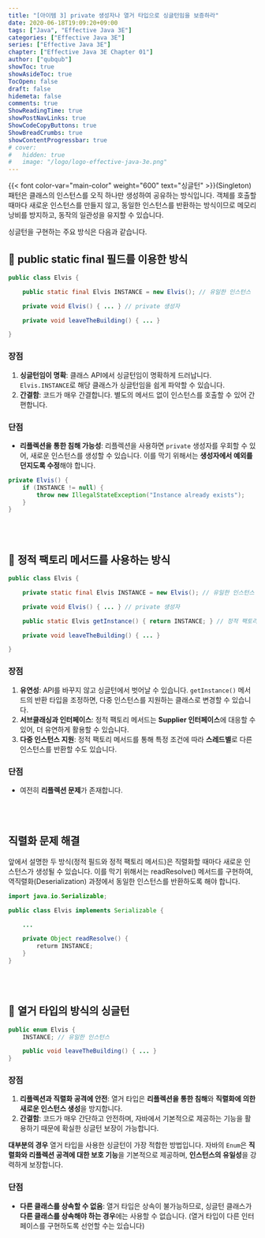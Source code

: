 ```yaml
---
title: "[아이템 3] private 생성자나 열거 타입으로 싱글턴임을 보증하라"
date: 2020-06-18T19:09:20+09:00
tags: ["Java", "Effective Java 3E"]
categories: ["Effective Java 3E"]
series: ["Effective Java 3E"]
chapter: ["Effective Java 3E Chapter 01"]
author: ["qubqub"]
showToc: true
showAsideToc: true
TocOpen: false
draft: false
hidemeta: false
comments: true
ShowReadingTime: true
showPostNavLinks: true
ShowCodeCopyButtons: true
ShowBreadCrumbs: true
showContentProgressbar: true
# cover:
#   hidden: true
#   image: "/logo/logo-effective-java-3e.png"
---
```

{{< font color-var="main-color" weight="600" text="싱글턴" >}}(Singleton) 패턴은 클래스의 인스턴스를 오직 하나만 생성하여 공유하는 방식입니다. 객체를 호출할 때마다 새로운 인스턴스를 만들지 않고, 동일한 인스턴스를 반환하는 방식이므로 메모리 낭비를 방지하고, 동작의 일관성을 유지할 수 있습니다.

싱글턴을 구현하는 주요 방식은 다음과 같습니다.
<br>

## 📌 public static final 필드를 이용한 방식
``` java
public class Elvis {

    public static final Elvis INSTANCE = new Elvis(); // 유일한 인스턴스

    private void Elvis() { ... } // private 생성자

    private void leaveTheBuilding() { ... }

}
```
### 장점
1. **싱글턴임이 명확**: 클래스 API에서 싱글턴임이 명확하게 드러납니다. `Elvis.INSTANCE`로 해당 클래스가 싱글턴임을 쉽게 파악할 수 있습니다.
2. **간결함**: 코드가 매우 간결합니다. 별도의 메서드 없이 인스턴스를 호출할 수 있어 간편합니다.
### 단점
- **리플렉션을 통한 침해 가능성**: 리플렉션을 사용하면 `private` 생성자를 우회할 수 있어, 새로운 인스턴스를 생성할 수 있습니다. 이를 막기 위해서는 **생성자에서 예외를 던지도록 수정**해야 합니다.
``` java
private Elvis() {
    if (INSTANCE != null) {
        throw new IllegalStateException("Instance already exists");
    }
}
```
<br>
<br>

## 📌 정적 팩토리 메서드를 사용하는 방식
``` java
public class Elvis {

    private static final Elvis INSTANCE = new Elvis(); // 유일한 인스턴스

    private void Elvis() { ... } // private 생성자

    public static Elvis getInstance() { return INSTANCE; } // 정적 팩토리 메서드

    private void leaveTheBuilding() { ... }

}
```
### 장점
1. **유연성**: API를 바꾸지 않고 싱글턴에서 벗어날 수 있습니다. `getInstance()` 메서드의 반환 타입을 조정하면, 다중 인스턴스를 지원하는 클래스로 변경할 수 있습니다.
2. **서브클래싱과 인터페이스**: 정적 팩토리 메서드는 **Supplier 인터페이스**에 대응할 수 있어, 더 유연하게 활용할 수 있습니다.
3. **다중 인스턴스 지원**: 정적 팩토리 메서드를 통해 특정 조건에 따라 **스레드별**로 다른 인스턴스를 반환할 수도 있습니다.
### 단점
- 여전히 **리플렉션 문제**가 존재합니다.
<br>
<br>

## <i class="user-fa-action-done" aria-hidden="true"></i> 직렬화 문제 해결
앞에서 설명한 두 방식(정적 필드와 정적 팩토리 메서드)은 직렬화할 때마다 새로운 인스턴스가 생성될 수 있습니다. 이를 막기 위해서는 readResolve() 메서드를 구현하여, 역직렬화(Deserialization) 과정에서 동일한 인스턴스를 반환하도록 해야 합니다.
``` java
import java.io.Serializable;

public class Elvis implements Serializable {

    ...

    private Object readResolve() {
        returm INSTANCE;
    }
}
```
<br>
<br>

## 📌 열거 타입의 방식의 싱글턴
``` java
public enum Elvis {
    INSTANCE; // 유일한 인스턴스

    public void leaveTheBuilding() { ... }
}
```
### 장점
1. **리플렉션과 직렬화 공격에 안전**: 열거 타입은 **리플렉션을 통한 침해**와 **직렬화에 의한 새로운 인스턴스 생성**을 방지합니다.
2. **간결함**: 코드가 매우 간단하고 안전하며, 자바에서 기본적으로 제공하는 기능을 활용하기 때문에 확실한 싱글턴 보장이 가능합니다.

**대부분의 경우** 열거 타입을 사용한 싱글턴이 가장 적합한 방법입니다. 자바의 `Enum`은 **직렬화와 리플렉션 공격에 대한 보호 기능**을 기본적으로 제공하며, **인스턴스의 유일성**을 강력하게 보장합니다.

### 단점
- **다른 클래스를 상속할 수 없음**: 열거 타입은 상속이 불가능하므로, 싱글턴 클래스가 **다른 클래스를 상속해야 하는 경우**에는 사용할 수 없습니다. (열거 타입이 다른 인터페이스를 구현하도록 선언할 수는 있습니다)
<br>